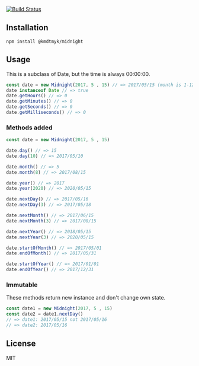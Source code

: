 [![Build Status](https://travis-ci.org/kmdtmyk/midnight.js.svg?branch=master)](https://travis-ci.org/kmdtmyk/midnight.js)

## Installation

```
npm install @kmdtmyk/midnight
```

## Usage

This is a subclass of Date, but the time is always 00:00:00.

```javascript
const date = new Midnight(2017, 5 , 15) // => 2017/05/15 (month is 1-12 not 0-11)
date instanceof Date // => true
date.getHours() // => 0
date.getMinutes() // => 0
date.getSeconds() // => 0
date.getMilliseconds() // => 0
```

### Methods added

```javascript
const date = new Midnight(2017, 5 , 15)

date.day() // => 15
date.day(10) // => 2017/05/10

date.month() // => 5
date.month(8) // => 2017/08/15

date.year() // => 2017
date.year(2020) // => 2020/05/15

date.nextDay() // => 2017/05/16
date.nextDay(3) // => 2017/05/18

date.nextMonth() // => 2017/06/15
date.nextMonth(3) // => 2017/08/15

date.nextYear() // => 2018/05/15
date.nextYear(3) // => 2020/05/15

date.startOfMonth() // => 2017/05/01
date.endOfMonth() // => 2017/05/31

date.startOfYear() // => 2017/01/01
date.endOfYear() // => 2017/12/31
```

### Immutable

These methods return new instance and don't change own state.

```javascript
const date1 = new Midnight(2017, 5 , 15)
const date2 = date1.nextDay()
// => date1: 2017/05/15 not 2017/05/16
// => date2: 2017/05/16
```

## License

MIT
